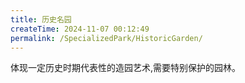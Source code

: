 ```yaml
---
title: 历史名园
createTime: 2024-11-07 00:12:49
permalink: /SpecializedPark/HistoricGarden/
---
```


体现一定历史时期代表性的造园艺术,需要特别保护的园林。